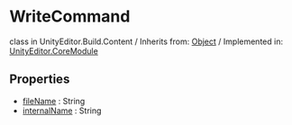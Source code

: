 # WriteCommand
class in UnityEditor.Build.Content
 / Inherits from: <a href="https://docs.unity3d.com/6000.2/Documentation/ScriptReference/Object.html">Object</a> / Implemented in: <a href="https://docs.unity3d.com/6000.2/Documentation/ScriptReference/UnityEditor.CoreModule.html">UnityEditor.CoreModule</a>

## Properties
- <a href="https://docs.unity3d.com/6000.2/Documentation/ScriptReference/WriteCommand-fileName.html">fileName</a> : String
- <a href="https://docs.unity3d.com/6000.2/Documentation/ScriptReference/WriteCommand-internalName.html">internalName</a> : String
